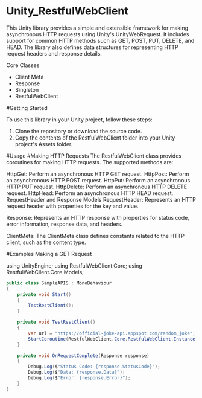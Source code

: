# Unity_RestfulWebClient

This Unity library provides a simple and extensible framework for making asynchronous HTTP requests using Unity's UnityWebRequest. It includes support for common HTTP methods such as GET, POST, PUT, DELETE, and HEAD. The library also defines data structures for representing HTTP request headers and response details.

Core Classes 
* Client Meta
* Response
* Singleton
* RestfulWebClient



#Getting Started

To use this library in your Unity project, follow these steps:

1. Clone the repository or download the source code.
2. Copy the contents of the RestfulWebClient folder into your Unity project's Assets folder.

#Usage
#Making HTTP Requests
The RestfulWebClient class provides coroutines for making HTTP requests. The supported methods are:

HttpGet: Perform an asynchronous HTTP GET request.
HttpPost: Perform an asynchronous HTTP POST request.
HttpPut: Perform an asynchronous HTTP PUT request.
HttpDelete: Perform an asynchronous HTTP DELETE request.
HttpHead: Perform an asynchronous HTTP HEAD request.
RequestHeader and Response Models
RequestHeader: Represents an HTTP request header with properties for the key and value.

Response: Represents an HTTP response with properties for status code, error information, response data, and headers.

ClientMeta: The ClientMeta class defines constants related to the HTTP client, such as the content type.


#Examples
Making a GET Request

using UnityEngine;
using RestfulWebClient.Core;
using RestfulWebClient.Core.Models;

```csharp
public class SampleAPIS : MonoBehaviour
{
    private void Start()
    {
        TestRestClient();
    }

    private void TestRestClient()
    {
        var url = "https://official-joke-api.appspot.com/random_joke";
        StartCoroutine(RestfulWebClient.Core.RestfulWebClient.Instance.HttpGet(url, OnRequestComplete));
    }

    private void OnRequestComplete(Response response)
    {
        Debug.Log($"Status Code: {response.StatusCode}");
        Debug.Log($"Data: {response.Data}");
        Debug.Log($"Error: {response.Error}");
    }
}
